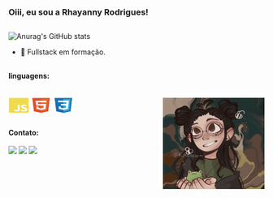 
<h3>Oiii, eu sou a Rhayanny Rodrigues!</h3>

##
![Anurag's GitHub stats](https://github-readme-stats.vercel.app/api?username=Rhayanny&show_icons=true&theme=radical)

- 🌱 Fullstack em formação.

##
<h4>linguagens:</h4>

<div style="display: inline_block"><br>
  <img align="center" alt="Rhay-Js" height="30" width="40" src="https://raw.githubusercontent.com/devicons/devicon/master/icons/javascript/javascript-plain.svg">
  <img align="center" alt="Rhay-HTML" height="30" width="40" src="https://raw.githubusercontent.com/devicons/devicon/master/icons/html5/html5-original.svg">
  <img align="center" alt="Rhay-CSS" height="30" width="40" src="https://raw.githubusercontent.com/devicons/devicon/master/icons/css3/css3-original.svg">
  <img align="right" alt="Rhay" height="180" width="200"  src="Euzinha.png">
  
 ##
  
 <h4>Contato:</h4>
<div> 
  <a href="https://www.instagram.com/rhaay___/" target="_blank"><img src="https://img.shields.io/badge/-Instagram-%23E4405F?style=for-the-badge&logo=instagram&logoColor=white" target="_blank"></a>
  <a href = "mailto:rhayannyrodrigues71@gmail.com"><img src="https://img.shields.io/badge/-Gmail-%23333?style=for-the-badge&logo=gmail&logoColor=white" target="_blank"></a>
  <a href="https://www.linkedin.com/in/rhayanny-rodrigues-55857222b/)" target="_blank"><img src="https://img.shields.io/badge/-LinkedIn-%230077B5?style=for-the-badge&logo=linkedin&logoColor=white" target="_blank"></a> 
</div>
